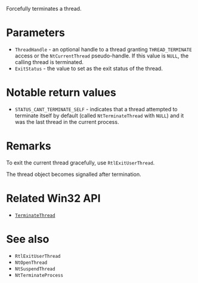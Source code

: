 Forcefully terminates a thread.

# Parameters
 - `ThreadHandle` - an optional handle to a thread granting `THREAD_TERMINATE` access or the `NtCurrentThread` pseudo-handle. If this value is `NULL`, the calling thread is terminated.
 - `ExitStatus` - the value to set as the exit status of the thread.

# Notable return values
 - `STATUS_CANT_TERMINATE_SELF` - indicates that a thread attempted to terminate itself by default (called `NtTerminateThread` with `NULL`) and it was the last thread in the current process.

# Remarks
To exit the current thread gracefully, use `RtlExitUserThread`.

The thread object becomes signalled after termination.

# Related Win32 API
 - [`TerminateThread`](https://learn.microsoft.com/en-us/windows/win32/api/processthreadsapi/nf-processthreadsapi-terminatethread)

# See also
 - `RtlExitUserThread`
 - `NtOpenThread`
 - `NtSuspendThread`
 - `NtTerminateProcess`
